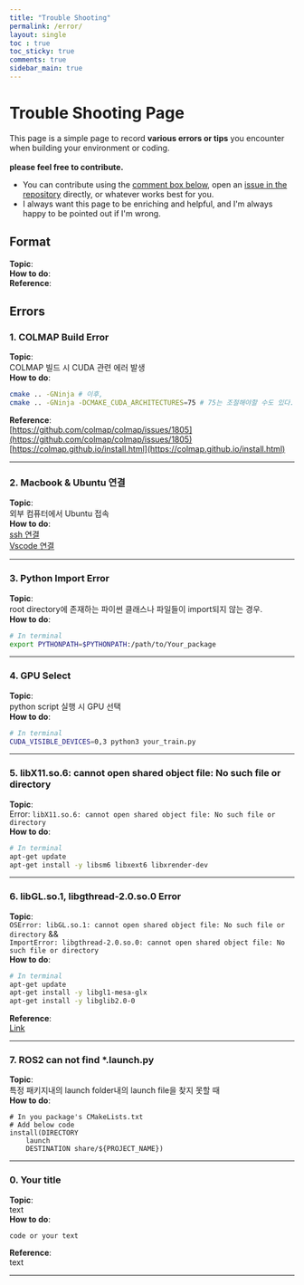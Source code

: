 ```yaml
---
title: "Trouble Shooting"
permalink: /error/
layout: single
toc : true
toc_sticky: true
comments: true
sidebar_main: true
---
```


# Trouble Shooting Page
This page is a simple page to record **various errors or tips** you encounter when building your environment or coding.<br><br>
**please feel free to contribute.**<br>
- You can contribute using the [comment box below](https://lee-jaewon.github.io/error/#:~:text=LinkedIn-,LEAVE%20A%20COMMENT,-FOLLOW%3A), open an [issue in the repository](https://github.com/Lee-JaeWon/Lee-JaeWon.github.io/issues) directly, or whatever works best for you.<br>
- I always want this page to be enriching and helpful, and I'm always happy to be pointed out if I'm wrong.

## Format

**Topic**:<br>
**How to do**:<br>
**Reference**:<br> 

## Errors
### 1. COLMAP Build Error
**Topic**:<br>
COLMAP 빌드 시 CUDA 관련 에러 발생<br>
**How to do**:
```bash
cmake .. -GNinja # 이후,
cmake .. -GNinja -DCMAKE_CUDA_ARCHITECTURES=75 # 75는 조절해야할 수도 있다.
```  
**Reference**:<br>
[https://github.com/colmap/colmap/issues/1805](https://github.com/colmap/colmap/issues/1805)<br>
[https://colmap.github.io/install.html](https://colmap.github.io/install.html)<br>

---

### 2. Macbook & Ubuntu 연결
**Topic**:<br>
외부 컴퓨터에서 Ubuntu 접속<br>
**How to do**:<br>
[ssh 연결](https://jooky.tistory.com/2)<br>
[Vscode 연결](https://bosungtea9416.tistory.com/entry/VScode%EB%A1%9C-%EC%84%9C%EB%B2%84%EC%97%90-SSH-%EC%9B%90%EA%B2%A9-%EC%A0%91%EC%86%8D%ED%95%98%EA%B8%B0)

---

### 3. Python Import Error
**Topic**:<br>
root directory에 존재하는 파이썬 클래스나 파일들이 import되지 않는 경우.<br>
**How to do**:<br>
```bash
# In terminal
export PYTHONPATH=$PYTHONPATH:/path/to/Your_package
```

---

### 4. GPU Select
**Topic**:<br>
python script 실행 시 GPU 선택<br>
**How to do**:<br>
```bash
# In terminal
CUDA_VISIBLE_DEVICES=0,3 python3 your_train.py
```

---

### 5. libX11.so.6: cannot open shared object file: No such file or directory
**Topic**:<br>
Error: `libX11.so.6: cannot open shared object file: No such file or directory`<br>
**How to do**:<br>
```bash
# In terminal
apt-get update
apt-get install -y libsm6 libxext6 libxrender-dev
```

---

### 6. libGL.so.1, libgthread-2.0.so.0 Error
**Topic**:<br>
`OSError: libGL.so.1: cannot open shared object file: No such file or directory` &&<br>
`ImportError: libgthread-2.0.so.0: cannot open shared object file: No such file or directory`<br>
**How to do**:<br>
```bash
# In terminal
apt-get update
apt-get install -y libgl1-mesa-glx
apt-get install -y libglib2.0-0
```
**Reference**:<br>
[Link](https://yuevelyne.tistory.com/entry/OpenCV-ImportError-libGLso1-cannot-open-shared-object-file-No-such-file-or-directory)<br>

---
### 7. ROS2 can not find *.launch.py
**Topic**:<br>
특정 패키지내의 launch folder내의 launch file을 찾지 못할 때<br>
**How to do**:
```
# In you package's CMakeLists.txt
# Add below code
install(DIRECTORY
  	launch
  	DESTINATION share/${PROJECT_NAME})
```

---

### 0. Your title
**Topic**:<br>
text<br>
**How to do**:
```
code or your text
```
**Reference**:<br>
text<br>

---
